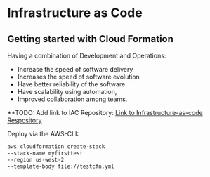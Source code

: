 # Infrastructure as Code

## Getting started with Cloud Formation

Having a combination of Development and Operations:

* Increase the speed of software delivery
* Increases the speed of software evolution
* Have better reliability of the software
* Have scalability using automation,
* Improved collaboration among teams.

**TODO: Add link to IAC Repository: [Link to Infrastructure-as-code Respository](https://github.com/...)

Deploy via the AWS-CLI:

```bash
aws cloudformation create-stack
--stack-name myfirsttest
--region us-west-2
--template-body file://testcfn.yml
```
